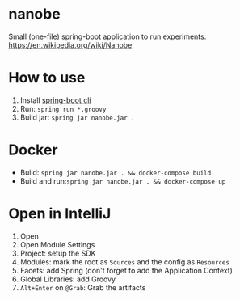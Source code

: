 # nanobe
Small (one-file) spring-boot application to run experiments. https://en.wikipedia.org/wiki/Nanobe

# How to use
1. Install [spring-boot cli](https://docs.spring.io/spring-boot/docs/current/reference/html/getting-started-installing-spring-boot.html#getting-started-installing-the-cli)
1. Run: `spring run *.groovy`
1. Build jar: `spring jar nanobe.jar .`

# Docker
- Build: `spring jar nanobe.jar . && docker-compose build`
- Build and run:`spring jar nanobe.jar . && docker-compose up`

# Open in IntelliJ
1. Open
1. Open Module Settings
1. Project: setup the SDK
1. Modules: mark the root as `Sources` and the config as `Resources`
1. Facets: add Spring (don't forget to add the Application Context)
1. Global Libraries: add Groovy
1. `Alt+Enter` on `@Grab`: Grab the artifacts
